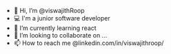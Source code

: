 - 👋 Hi, I’m @viswajithRoop
- 💻 I'm a junior software developer
- 🌱 I’m currently learning react
- 💞️ I’m looking to collaborate on ...
- 📫 How to reach me @linkedin.com/in/viswajithroop/

<!---
viswajithRoop/viswajithRoop is a ✨ special ✨ repository because its `README.md` (this file) appears on your GitHub profile.
You can click the Preview link to take a look at your changes.
--->
